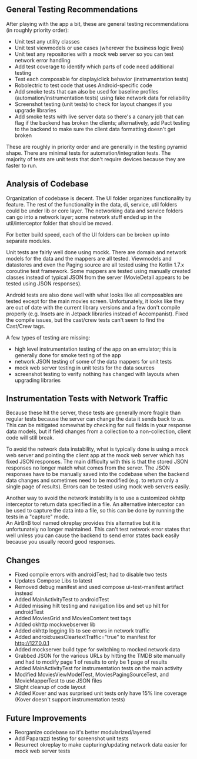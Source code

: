 ## General Testing Recommendations
After playing with the app a bit, these are general testing recommendations (in roughly priority order):
* Unit test any utility classes
* Unit test viewmodels or use cases (wherever the business logic lives)
* Unit test any repositories with a mock web server so you can test network error handling
* Add test coverage to identify which parts of code need additional testing
* Test each composable for display/click behavior (instrumentation tests)
* Robolectric to test code that uses Android-specific code
* Add smoke tests that can also be used for baseline profiles (automation/instrumentation tests) using fake network data for reliability
* Screenshot testing (unit tests) to check for layout changes if you upgrade libraries
* Add smoke tests with live server data so there's a canary job that can flag if the backend has broken the clients; 
alternatively, add Pact testing to the backend to make sure the client data formatting doesn't get broken

These are roughly in priority order and are generally in the testing pyramid shape.  There are minimal
tests for automation/integration tests.  The majority of tests are unit tests that don't require devices
because they are faster to run.

## Analysis of Codebase

Organization of codebase is decent.  The UI folder organizes functionality by feature.
The rest of the functionality in the data, di, service, util folders could be under lib
or core layer.  The networking data and service folders can go into a network layer;
some network stuff ended up in the util/interceptor folder that should be moved.

For better build speed, each of the UI folders can be broken up into separate modules.

Unit tests are fairly well done using mockk.
There are domain and network models for the data and the mappers are all tested.
Viewmodels and datastores and even the Paging source are all tested using the 
Kotlin 1.7.x coroutine test framework.  Some mappers are tested using manually
created classes instead of typical JSON from the server (MovieDetail appears to
be tested using JSON responses).

Android tests are also done well with what looks like all composables are tested
except for the main movies screen.  Unfortunately, it looks like they are out of
date with the current library versions and a few don't compile properly (e.g.
Insets are in Jetpack libraries instead of Accompanist).  Fixed the compile issues,
but the cast/crew tests can't seem to find the Cast/Crew tags.

A few types of testing are missing:
* high level instrumentation testing of the app on an emulator; this is generally done for smoke testing of the app
* network JSON testing of some of the data mappers for unit tests
* mock web server testing in unit tests for the data sources
* screenshot testing to verify nothing has changed with layouts when upgrading libraries

## Instrumentation Tests with Network Traffic

Because these hit the server, these tests are generally more fragile than regular tests
because the server can change the data it sends back to us.  This can be mitigated somewhat
by checking for null fields in your response data models, but if field changes from a
collection to a non-collection, client code will still break.

To avoid the network data instability, what is typically done is using a mock web server
and pointing the client app at the mock web server which has fixed JSON responses.  The
main difficulty with this is that the stored JSON responses no longer match what comes from the
server.  The JSON responses have to be manually saved into the codebase when the backend data changes
and sometimes need to be modified (e.g. to return only a single page of results).
Errors can be tested using mock web servers easily.

Another way to avoid the network instability is to use a customized okhttp interceptor to
return data specified in a file.  An alternative interceptor can be used to capture the
data into a file, so this can be done by running the tests in a "capture" mode.  
An AirBnB tool named okreplay provides this alternative but it is unfortunately no longer maintained.
This can't test network error states that well unless you can cause the backend to send error
states back easily because you usually record good responses.

## Changes
* Fixed compile errors with androidTest; had to disable two tests
* Updates Compose Libs to latest
* Removed debug manifest and used compose ui-test-manifest artifact instead
* Added MainActivityTest to androidTest
* Added missing hilt testing and navigation libs and set up hilt for androidTest
* Added MoviesGrid and MoviesContent test tags
* Added okhttp mockwebserver lib
* Added okhttp logging lib to see errors in network traffic
* Added android:usesCleartextTraffic="true" to manifest for http://127.0.0.1
* Added mockserver build type for switching to mocked network data
* Grabbed JSON for the various URLs by hitting the TMDB site manually and had to modify page 1 of results to only be 1 page of results
* Added MainActivityTest for instrumentation tests on the main activity
* Modified MoviesViewModelTest, MoviesPagingSourceTest, and MovieMapperTest to use JSON files
* Slight cleanup of code layout
* Added Kover and was surprised unit tests only have 15% line coverage (Kover doesn't support instrumentation tests)

## Future Improvements
* Reorganize codebase so it's better modularized/layered
* Add Paparazzi testing for screenshot unit tests
* Resurrect okreplay to make capturing/updating network data easier for mock web server tests
